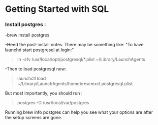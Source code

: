 # Getting Started with SQL

### Install postgres : 
-brew install postgres

-Heed the post-install notes. There may be something like: 
  "To have launchd start postgresql at login:"
  <blockquote>
        ln -sfv /usr/local/opt/postgresql/*.plist ~/Library/LaunchAgents
  </blockquote>

-Then to load postgresql now:
  <blockquote>
    launchctl load ~/Library/LaunchAgents/homebrew.mxcl.postgresql.plist
  </blockquote>
  
But most importantly, you should run : 

<blockquote>
 postgres -D /usr/local/var/postgres
</blockquote>

Running brew info postgres can help you see what your options are after the setup screens are gone. 

